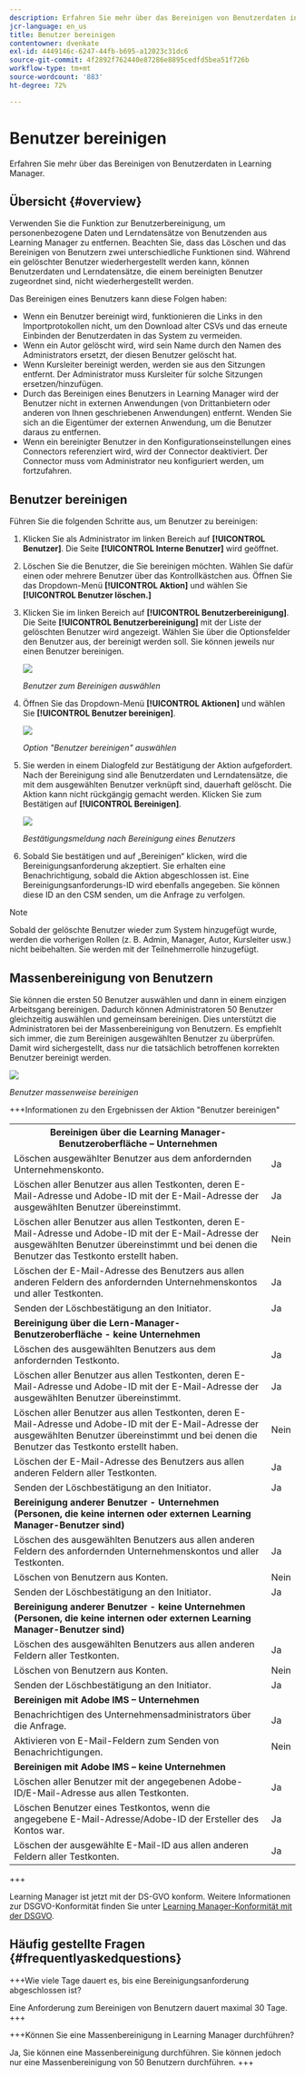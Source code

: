 ```yaml
---
description: Erfahren Sie mehr über das Bereinigen von Benutzerdaten in Learning Manager.
jcr-language: en_us
title: Benutzer bereinigen
contentowner: dvenkate
exl-id: 4449146c-6247-44fb-b695-a12023c31dc6
source-git-commit: 4f2892f762440e87286e8895cedfd5bea51f726b
workflow-type: tm+mt
source-wordcount: '883'
ht-degree: 72%

---
```


# Benutzer bereinigen

Erfahren Sie mehr über das Bereinigen von Benutzerdaten in Learning Manager.

## Übersicht {#overview}

Verwenden Sie die Funktion zur Benutzerbereinigung, um personenbezogene Daten und Lerndatensätze von Benutzenden aus Learning Manager zu entfernen. Beachten Sie, dass das Löschen und das Bereinigen von Benutzern zwei unterschiedliche Funktionen sind. Während ein gelöschter Benutzer wiederhergestellt werden kann, können Benutzerdaten und Lerndatensätze, die einem bereinigten Benutzer zugeordnet sind, nicht wiederhergestellt werden.

Das Bereinigen eines Benutzers kann diese Folgen haben:

* Wenn ein Benutzer bereinigt wird, funktionieren die Links in den Importprotokollen nicht, um den Download alter CSVs und das erneute Einbinden der Benutzerdaten in das System zu vermeiden.
* Wenn ein Autor gelöscht wird, wird sein Name durch den Namen des Administrators ersetzt, der diesen Benutzer gelöscht hat.
* Wenn Kursleiter bereinigt werden, werden sie aus den Sitzungen entfernt. Der Administrator muss Kursleiter für solche Sitzungen ersetzen/hinzufügen.
* Durch das Bereinigen eines Benutzers in Learning Manager wird der Benutzer nicht in externen Anwendungen (von Drittanbietern oder anderen von Ihnen geschriebenen Anwendungen) entfernt. Wenden Sie sich an die Eigentümer der externen Anwendung, um die Benutzer daraus zu entfernen.
* Wenn ein bereinigter Benutzer in den Konfigurationseinstellungen eines Connectors referenziert wird, wird der Connector deaktiviert. Der Connector muss vom Administrator neu konfiguriert werden, um fortzufahren.

<!---### Manage users

In this training, you will learn how to assign and remove roles, send a welcome email, and delete and purge users. 

[![button](assets/launch-training-button.png)](https://learningmanager.adobe.com/app/learner?accountId=98632&sdid=4X3B8VJ2&mv=display&mv2=display#/course/7555586)

If you're unable to launch the training, write to <almacademy@adobe.com>.-->

## Benutzer bereinigen

Führen Sie die folgenden Schritte aus, um Benutzer zu bereinigen:

1. Klicken Sie als Administrator im linken Bereich auf **[!UICONTROL Benutzer]**. Die Seite **[!UICONTROL Interne Benutzer]** wird geöffnet.
1. Löschen Sie die Benutzer, die Sie bereinigen möchten. Wählen Sie dafür einen oder mehrere Benutzer über das Kontrollkästchen aus. Öffnen Sie das Dropdown-Menü **[!UICONTROL Aktion]** und wählen Sie **[!UICONTROL Benutzer löschen.]**
1. Klicken Sie im linken Bereich auf **[!UICONTROL Benutzerbereinigung]**. Die Seite **[!UICONTROL Benutzerbereinigung]** mit der Liste der gelöschten Benutzer wird angezeigt. Wählen Sie über die Optionsfelder den Benutzer aus, der bereinigt werden soll. Sie können jeweils nur einen Benutzer bereinigen.

   ![](assets/purge-1.png)

   *Benutzer zum Bereinigen auswählen*

1. Öffnen Sie das Dropdown-Menü **[!UICONTROL Aktionen]** und wählen Sie **[!UICONTROL Benutzer bereinigen]**.

   ![](assets/purge-2.png)

   *Option &quot;Benutzer bereinigen&quot; auswählen*

1. Sie werden in einem Dialogfeld zur Bestätigung der Aktion aufgefordert. Nach der Bereinigung sind alle Benutzerdaten und Lerndatensätze, die mit dem ausgewählten Benutzer verknüpft sind, dauerhaft gelöscht. Die Aktion kann nicht rückgängig gemacht werden. Klicken Sie zum Bestätigen auf **[!UICONTROL Bereinigen]**.

   ![](assets/purge-3.png)

   *Bestätigungsmeldung nach Bereinigung eines Benutzers*

1. Sobald Sie bestätigen und auf „Bereinigen“ klicken, wird die Bereinigungsanforderung akzeptiert. Sie erhalten eine Benachrichtigung, sobald die Aktion abgeschlossen ist. Eine Bereinigungsanforderungs-ID wird ebenfalls angegeben. Sie können diese ID an den CSM senden, um die Anfrage zu verfolgen.

>[!NOTE]
>
>Sobald der gelöschte Benutzer wieder zum System hinzugefügt wurde, werden die vorherigen Rollen (z. B. Admin, Manager, Autor, Kursleiter usw.) nicht beibehalten. Sie werden mit der Teilnehmerrolle hinzugefügt.

## Massenbereinigung von Benutzern

Sie können die ersten 50 Benutzer auswählen und dann in einem einzigen Arbeitsgang bereinigen. Dadurch können Administratoren 50 Benutzer gleichzeitig auswählen und gemeinsam bereinigen. Dies unterstützt die Administratoren bei der Massenbereinigung von Benutzern. Es empfiehlt sich immer, die zum Bereinigen ausgewählten Benutzer zu überprüfen. Damit wird sichergestellt, dass nur die tatsächlich betroffenen korrekten Benutzer bereinigt werden.

![](assets/bulk-purge-users.png)

*Benutzer massenweise bereinigen*

+++Informationen zu den Ergebnissen der Aktion &quot;Benutzer bereinigen&quot;

<table>
 <tbody>
  <tr>
   <th><strong>Bereinigen über die Learning Manager-Benutzeroberfläche – Unternehmen</strong></th>
   <th> </th>
  </tr>
  <tr>
   <td>Löschen ausgewählter Benutzer aus dem anfordernden Unternehmenskonto.<br></td>
   <td>Ja</td>
  </tr>
  <tr>
   <td>Löschen aller Benutzer aus allen Testkonten, deren E-Mail-Adresse und Adobe-ID mit der E-Mail-Adresse der ausgewählten Benutzer übereinstimmt.</td>
   <td>Ja</td>
  </tr>
  <tr>
   <td>Löschen aller Benutzer aus allen Testkonten, deren E-Mail-Adresse und Adobe-ID mit der E-Mail-Adresse der ausgewählten Benutzer übereinstimmt und bei denen die Benutzer das Testkonto erstellt haben.</td>
   <td>Nein</td>
  </tr>
  <tr>
   <td>Löschen der E-Mail-Adresse des Benutzers aus allen anderen Feldern des anfordernden Unternehmenskontos und aller Testkonten.</td>
   <td>Ja</td>
  </tr>
  <tr>
   <td>Senden der Löschbestätigung an den Initiator.</td>
   <td>Ja</td>
  </tr>
  <tr>
   <td><strong>Bereinigung über die Lern-Manager-Benutzeroberfläche - keine Unternehmen</strong></td>
   <td> </td>
  </tr>
  <tr>
   <td>Löschen des ausgewählten Benutzers aus dem anfordernden Testkonto.</td>
   <td>Ja</td>
  </tr>
  <tr>
   <td>Löschen aller Benutzer aus allen Testkonten, deren E-Mail-Adresse und Adobe-ID mit der E-Mail-Adresse der ausgewählten Benutzer übereinstimmt.</td>
   <td>Ja</td>
  </tr>
  <tr>
   <td>Löschen aller Benutzer aus allen Testkonten, deren E-Mail-Adresse und Adobe-ID mit der E-Mail-Adresse der ausgewählten Benutzer übereinstimmt und bei denen die Benutzer das Testkonto erstellt haben.</td>
   <td>Nein</td>
  </tr>
  <tr>
   <td>Löschen der E-Mail-Adresse des Benutzers aus allen anderen Feldern aller Testkonten.</td>
   <td>Ja</td>
  </tr>
  <tr>
   <td>Senden der Löschbestätigung an den Initiator.</td>
   <td>Ja</td>
  </tr>
  <tr>
   <td><strong>Bereinigung anderer Benutzer - Unternehmen (Personen, die keine internen oder externen Learning Manager-Benutzer sind)</strong></td>
   <td> </td>
  </tr>
  <tr>
   <td>Löschen des ausgewählten Benutzers aus allen anderen Feldern des anfordernden Unternehmenskontos und aller Testkonten.</td>
   <td>Ja</td>
  </tr>
  <tr>
   <td>Löschen von Benutzern aus Konten.</td>
   <td>Nein</td>
  </tr>
  <tr>
   <td>Senden der Löschbestätigung an den Initiator. </td>
   <td>Ja</td>
  </tr>
  <tr>
   <td><strong>Bereinigung</strong> <strong>anderer Benutzer - keine Unternehmen (Personen, die keine internen oder externen Learning Manager-Benutzer sind)</strong></td>
   <td> </td>
  </tr>
  <tr>
   <td>Löschen des ausgewählten Benutzers aus allen anderen Feldern aller Testkonten.</td>
   <td>Ja</td>
  </tr>
  <tr>
   <td>Löschen von Benutzern aus Konten.</td>
   <td>Nein</td>
  </tr>
  <tr>
   <td>Senden der Löschbestätigung an den Initiator.</td>
   <td>Ja</td>
  </tr>
  <tr>
   <td><strong>Bereinigen mit Adobe IMS – Unternehmen</strong></td>
   <td> </td>
  </tr>
  <tr>
   <td>Benachrichtigen des Unternehmensadministrators über die Anfrage.</td>
   <td>Ja</td>
  </tr>
  <tr>
   <td>Aktivieren von E-Mail-Feldern zum Senden von Benachrichtigungen.</td>
   <td>Nein</td>
  </tr>
  <tr>
   <td><strong>Bereinigen mit Adobe IMS – keine Unternehmen</strong></td>
   <td> </td>
  </tr>
  <tr>
   <td>Löschen aller Benutzer mit der angegebenen Adobe-ID/E-Mail-Adresse aus allen Testkonten.</td>
   <td>Ja</td>
  </tr>
  <tr>
   <td>Löschen Benutzer eines Testkontos, wenn die angegebene E-Mail-Adresse/Adobe-ID der Ersteller des Kontos war.</td>
   <td>Ja</td>
  </tr>
  <tr>
   <td>Löschen der ausgewählte E-Mail-ID aus allen anderen Feldern aller Testkonten.</td>
   <td>Ja</td>
  </tr>
 </tbody>
</table>

+++

Learning Manager ist jetzt mit der DS-GVO konform. Weitere Informationen zur DSGVO-Konformität finden Sie unter [Learning Manager-Konformität mit der DSGVO](../../kb/prime-gdpr.md).

## Häufig gestellte Fragen {#frequentlyaskedquestions}

+++Wie viele Tage dauert es, bis eine Bereinigungsanforderung abgeschlossen ist?

Eine Anforderung zum Bereinigen von Benutzern dauert maximal 30 Tage.
+++

+++Können Sie eine Massenbereinigung in Learning Manager durchführen?

Ja, Sie können eine Massenbereinigung durchführen. Sie können jedoch nur eine Massenbereinigung von 50 Benutzern durchführen.
+++
